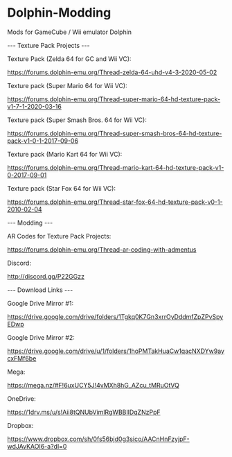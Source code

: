 # Dolphin-Modding
Mods for GameCube / Wii emulator Dolphin



--- Texture Pack Projects ---

Texture Pack (Zelda 64 for GC and Wii VC):

https://forums.dolphin-emu.org/Thread-zelda-64-uhd-v4-3-2020-05-02


Texture pack (Super Mario 64 for Wii VC):

https://forums.dolphin-emu.org/Thread-super-mario-64-hd-texture-pack-v1-7-1-2020-03-16


Texture pack (Super Smash Bros. 64 for Wii VC):

https://forums.dolphin-emu.org/Thread-super-smash-bros-64-hd-texture-pack-v1-0-1-2017-09-06


Texture pack (Mario Kart 64 for Wii VC):

https://forums.dolphin-emu.org/Thread-mario-kart-64-hd-texture-pack-v1-0-2017-09-01


Texture pack (Star Fox 64 for Wii VC):

https://forums.dolphin-emu.org/Thread-star-fox-64-hd-texture-pack-v0-1-2010-02-04



--- Modding ---

AR Codes for Texture Pack Projects:

https://forums.dolphin-emu.org/Thread-ar-coding-with-admentus


Discord:

http://discord.gg/P22GGzz


--- Download Links ---

Google Drive Mirror #1:

https://drive.google.com/drive/folders/1Tgkq0K7Gn3xrrOyDddmfZpZPvSpyEDwp


Google Drive Mirror #2:

https://drive.google.com/drive/u/1/folders/1hoPMTakHuaCw1qacNXDYw9aycxFMf6be


Mega:

https://mega.nz/#F!6uxUCY5J!4vMXh8hG_AZcu_tMRuOtVQ


OneDrive:

https://1drv.ms/u/s!Aii8tQNUbVimlRgWBBIlDqZNzPpF


Dropbox:

https://www.dropbox.com/sh/0fs56bjd0g3sico/AACnHnFzyjpF-wdJAvKAOI6-a?dl=0
